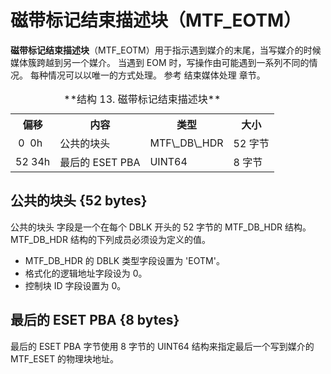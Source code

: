 # 磁带标记结束描述块（MTF\_EOTM）

**磁带标记结束描述块**（MTF\_EOTM）用于指示遇到媒介的末尾，当写媒介的时候媒体簇跨越到另一个媒介。
当遇到 EOM 时，写操作由可能遇到一系列不同的情况。
每种情况可以以唯一的方式处理。
参考 结束媒体处理 章节。

<table>
  <tr>
    <th>偏移</th><th>内容</th><th>类型</th><th>大小</th>
  </tr>
  <tr>
    <td>&nbsp;0 &nbsp;0h</td><td>公共的块头</td><td>MTF\_DB\_HDR</td><td>52 字节</td>
  </tr>
  <tr>
    <td>52 34h</td><td>最后的 ESET PBA</td><td>UINT64</td><td>8 字节</td>
  </tr>
  <caption>**结构 13. 磁带标记结束描述块**</caption>
</table>

## 公共的块头 {52 bytes}

公共的块头 字段是一个在每个 DBLK 开头的 52 字节的 MTF\_DB\_HDR 结构。
MTF\_DB\_HDR 结构的下列成员必须设为定义的值。

* MTF\_DB\_HDR 的 DBLK 类型字段设置为 'EOTM'。
* 格式化的逻辑地址字段设为 0。
* 控制块 ID 字段设置为 0。

## 最后的 ESET PBA {8 bytes}

最后的 ESET PBA	字节使用 8 字节的 UINT64 结构来指定最后一个写到媒介的 MTF\_ESET 的物理块地址。
